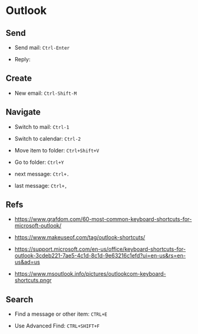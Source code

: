 # Outlook

## Send

- Send mail: `Ctrl-Enter`

- Reply:

## Create

- New email: `Ctrl-Shift-M`

## Navigate

- Switch to mail: `Ctrl-1`

- Switch to calendar: `Ctrl-2`

- Move item to folder: `Ctrl+Shift+V`

- Go to folder: `Ctrl+Y`

- next message: `Ctrl+.`

- last message: `Ctrl+,`

## Refs

- https://www.grafdom.com/60-most-common-keyboard-shortcuts-for-microsoft-outlook/

- https://www.makeuseof.com/tag/outlook-shortcuts/

- https://support.microsoft.com/en-us/office/keyboard-shortcuts-for-outlook-3cdeb221-7ae5-4c1d-8c1d-9e63216c1efd?ui=en-us&rs=en-us&ad=us

- https://www.msoutlook.info/pictures/outlookcom-keyboard-shortcuts.pngr

## Search

- Find a message or other item: `CTRL+E`

- Use Advanced Find: `CTRL+SHIFT+F`


